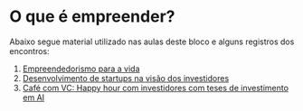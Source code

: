 # O que é empreender? 

Abaixo segue material utilizado nas aulas deste bloco e alguns registros dos encontros:  

1. [Empreendedorismo para a vida](./aula_01_empreendedorismo_vida.pdf)
1. [Desenvolvimento de startups na visão dos investidores](./aula_03_desenv_startups_visao_investidores.pdf)
1. [Café com VC: Happy hour com investidores com teses de investimento em AI](https://photos.app.goo.gl/tBknGA7GLmGfz8V49)



